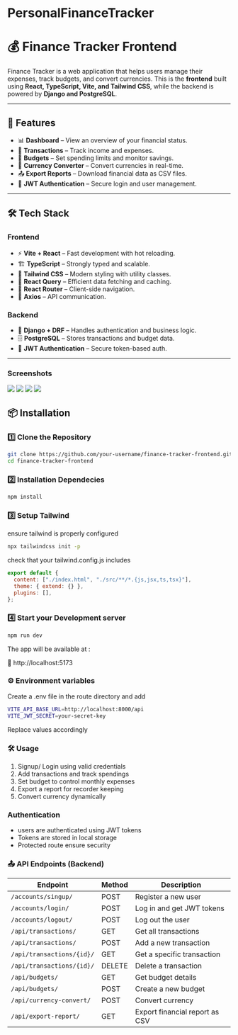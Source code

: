 # PersonalFinanceTracker

# 💰 Finance Tracker Frontend

Finance Tracker is a web application that helps users manage their expenses, track budgets, and convert currencies. This is the **frontend** built using **React, TypeScript, Vite, and Tailwind CSS**, while the backend is powered by **Django and PostgreSQL**.

---

## 🚀 Features

- 📊 **Dashboard** – View an overview of your financial status.
- 💸 **Transactions** – Track income and expenses.
- 📅 **Budgets** – Set spending limits and monitor savings.
- 🔄 **Currency Converter** – Convert currencies in real-time.
- 📤 **Export Reports** – Download financial data as CSV files.
- 🔐 **JWT Authentication** – Secure login and user management.

---

## 🛠️ Tech Stack

### **Frontend**

- ⚡ **Vite + React** – Fast development with hot reloading.
- 🏗 **TypeScript** – Strongly typed and scalable.
- 🎨 **Tailwind CSS** – Modern styling with utility classes.
- 🔄 **React Query** – Efficient data fetching and caching.
- 🚦 **React Router** – Client-side navigation.
- 📡 **Axios** – API communication.

### **Backend**

- 🐍 **Django + DRF** – Handles authentication and business logic.
- 🗄️ **PostgreSQL** – Stores transactions and budget data.
- 🔑 **JWT Authentication** – Secure token-based auth.

---

### **Screenshots**

<img src="public/1.png">
<img src="public/2.png">
<img src="public/3.png">
<img src="public/4.png">

## 📦 Installation

### 1️⃣ Clone the Repository

```sh
git clone https://github.com/your-username/finance-tracker-frontend.git
cd finance-tracker-frontend
```

### 2️⃣ Installation Dependecies

```sh
npm install
```

### 3️⃣ Setup Tailwind

ensure tailwind is properly configured

```sh
npx tailwindcss init -p
```

check that your tailwind.config.js includes

```js
export default {
  content: ["./index.html", "./src/**/*.{js,jsx,ts,tsx}"],
  theme: { extend: {} },
  plugins: [],
};
```

### 4️⃣ Start your Development server

```sh
npm run dev
```

The app will be available at :

📍 http://localhost:5173

### ⚙️ Environment variables

Create a .env file in the route directory and add

```sh
VITE_API_BASE_URL=http://localhost:8000/api
VITE_JWT_SECRET=your-secret-key
```

Replace values accordingly

### 🛠️ Usage

1. Signup/ Login using valid credentials
2. Add transactions and track spendings
3. Set budget to control monthly expenses
4. Export a report for recorder keeping
5. Convert currency dynamically


### Authentication

- users are authenticated using JWT tokens
- Tokens are stored in local storage
- Protected route ensure security

### 📤 API Endpoints (Backend)



| Endpoint                  | Method | Description                    |
| ------------------------- | ------ | ------------------------------ |
| `/accounts/singup/`       | POST   | Register a new user            |
| `/accounts/login/`        | POST   | Log in and get JWT tokens      |
| `/accounts/logout/`       | POST   | Log out the user               |
| `/api/transactions/`      | GET    | Get all transactions           |
| `/api/transactions/`      | POST   | Add a new transaction          |
| `/api/transactions/{id}/` | GET    | Get a specific transaction     |
| `/api/transactions/{id}/` | DELETE | Delete a transaction           |
| `/api/budgets/`           | GET    | Get budget details             |
| `/api/budgets/`           | POST   | Create a new budget            |
| `/api/currency-convert/`  | POST   | Convert currency               |
| `/api/export-report/`     | GET    | Export financial report as CSV |

